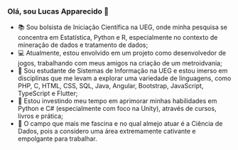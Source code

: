 ### Olá, sou Lucas Apparecido 👾

- 📚 Sou bolsista de Iniciação Científica na UEG, onde minha pesquisa se concentra em Estatística, Python e R, especialmente no contexto de mineração de dados e tratamento de dados;
- 💻 Atualmente, estou envolvido em um projeto como desenvolvedor de jogos, trabalhando com meus amigos na criação de um metroidvania;
- 🌱 Sou estudante de Sistemas de Informação na UEG e estou imerso em disciplinas que me levam a explorar uma variedade de linguagens, como PHP, C, HTML, CSS, SQL, Java, Angular, Bootstrap, JavaScript, TypeScript e Flutter;
- 🍃 Estou investindo meu tempo em aprimorar minhas habilidades em Python e C# (especialmente com foco na Unity), através de cursos, livros e prática;
- 🌠 O campo que mais me fascina e no qual almejo atuar é a Ciência de Dados, pois a considero uma área extremamente cativante e empolgante para trabalhar.

